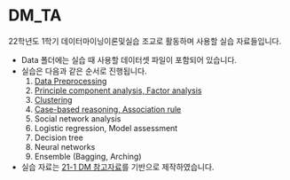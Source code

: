 # DM_TA
22학년도 1학기 데이터마이닝이론및실습 조교로 활동하며 사용할 실습 자료들입니다.

- Data 폴더에는 실습 때 사용할 데이터셋 파일이 포함되어 있습니다.
- 실습은 다음과 같은 순서로 진행됩니다.
  1. [Data Preprocessing](https://github.com/jej0312/DM_TA/blob/main/1_Data_preprocessing.ipynb)
  2. [Principle component analysis, Factor analysis](https://github.com/jej0312/DM_TA/blob/main/2_PCA_FA.ipynb)
  3. [Clustering](https://github.com/jej0312/DM_TA/blob/main/3_Clustering.ipynb)
  4. [Case-based reasoning, Association rule](https://github.com/jej0312/DM_TA/blob/main/4_CBR(knn)_AR.ipynb)
  5. Social network analysis
  6. Logistic regression, Model assessment
  7. Decision tree
  8. Neural networks
  9. Ensemble (Bagging, Arching)
- 실습 자료는 [21-1 DM 참고자료](https://github.com/HyunwooWoo/DataMining)를 기반으로 제작하였습니다.
